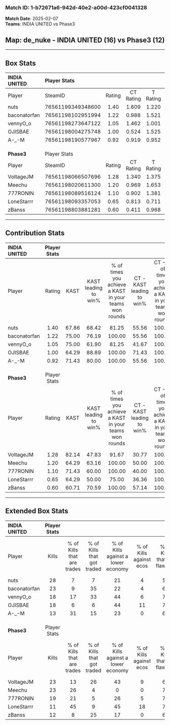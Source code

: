 ### Match ID: 1-b72671a6-942d-40e2-a00d-423cf0041328  
**Match Date**: 2025-02-07  
**Teams**: INDIA UNITED vs Phase3  

## **Map**: de_nuke - INDIA UNITED (16) vs Phase3 (12)  
---  

## Box Stats  

| **INDIA UNITED** | Player Stats      |        |           |          |       |       |       |         |        |      |     |
| :- | :- | :-: | :-: | :-: | :-: | :-: | :-: | :-: | :-: | :-: | :-: |
| Player           | SteamID           | Rating | CT Rating | T Rating | KAST  |  ADR  | Kills | Assists | Deaths | K/D  | HS% |
| nuts             | 76561199349348600 |  1.40  |   1.609   |  1.220   | 67.86 | 107.0 |  28   |    5    |   20   | 1.40 | 71  |
| baconatorfan     | 76561198102951994 |  1.22  |   0.988   |  1.521   | 75.00 | 82.5  |  23   |    4    |   20   | 1.15 | 56  |
| vennyO_o         | 76561198273647122 |  1.05  |   1.462   |  1.001   | 75.00 | 73.2  |  18   |    5    |   19   | 0.95 | 50  |
| OJISBAE          | 76561198004275748 |  1.00  |   0.524   |  1.525   | 64.29 | 64.2  |  18   |    3    |   16   | 1.13 | 72  |
| A-_-M            | 76561198190577967 |  0.92  |   0.919   |  0.952   | 71.43 | 55.8  |  13   |    6    |   14   | 0.93 | 53  |
|                  |                   |        |           |          |       |       |       |         |        |      |     |
|                  |                   |        |           |          |       |       |       |         |        |      |     |
|                  |                   |        |           |          |       |       |       |         |        |      |     |
| **Phase3**       | Player Stats      |        |           |          |       |       |       |         |        |      |     |
| Player           | SteamID           | Rating | CT Rating | T Rating | KAST  |  ADR  | Kills | Assists | Deaths | K/D  | HS% |
| VoltageJM        | 76561198066507696 |  1.28  |   1.340   |  1.375   | 82.14 | 82.0  |  23   |    7    |   20   | 1.15 | 39  |
| Meechu           | 76561198020611300 |  1.20  |   0.969   |  1.653   | 64.29 | 98.2  |  23   |    7    |   20   | 1.15 | 65  |
| 777RONIN         | 76561198089516124 |  1.10  |   0.902   |  1.381   | 71.43 | 72.1  |  19   |    8    |   17   | 1.12 | 42  |
| LoneStarrr       | 76561198093357053 |  0.65  |   0.813   |  0.711   | 64.29 | 42.5  |  11   |    6    |   20   | 0.55 | 72  |
| zBanss           | 76561198803881281 |  0.60  |   0.411   |  0.968   | 60.71 | 51.2  |  12   |    6    |   24   | 0.50 |  8  |
---  

## Contribution Stats  

| **INDIA UNITED** | Player Stats |       |                      |                                                        |                           |                                                             |                          |                                                            |
| :- | :-: | :-: | :-: | :-: | :-: | :-: | :-: | :-: |
| Player           |    Rating    | KAST  | KAST leading to win% | % of times you achieve a KAST in your teams won rounds | CT - KAST leading to win% | CT - % of times you achieve a KAST in your teams won rounds | T - KAST leading to win% | T - % of times you achieve a KAST in your teams won rounds |
| nuts             |     1.40     | 67.86 |        68.42         |                         81.25                          |           55.56           |                           100.00                            |          80.00           |                           72.73                            |
| baconatorfan     |     1.22     | 75.00 |        76.19         |                         100.00                         |           55.56           |                           100.00                            |          91.67           |                           100.00                           |
| vennyO_o         |     1.05     | 75.00 |        61.90         |                         81.25                          |           41.67           |                           100.00                            |          88.89           |                           72.73                            |
| OJISBAE          |     1.00     | 64.29 |        88.89         |                         100.00                         |           71.43           |                           100.00                            |          100.00          |                           100.00                           |
| A-_-M            |     0.92     | 71.43 |        80.00         |                         100.00                         |           55.56           |                           100.00                            |          100.00          |                           100.00                           |
|                  |              |       |                      |                                                        |                           |                                                             |                          |                                                            |
|                  |              |       |                      |                                                        |                           |                                                             |                          |                                                            |
|                  |              |       |                      |                                                        |                           |                                                             |                          |                                                            |
| **Phase3**       | Player Stats |       |                      |                                                        |                           |                                                             |                          |                                                            |
| Player           |    Rating    | KAST  | KAST leading to win% | % of times you achieve a KAST in your teams won rounds | CT - KAST leading to win% | CT - % of times you achieve a KAST in your teams won rounds | T - KAST leading to win% | T - % of times you achieve a KAST in your teams won rounds |
| VoltageJM        |     1.28     | 82.14 |        47.83         |                         91.67                          |           30.77           |                           100.00                            |          70.00           |                           87.50                            |
| Meechu           |     1.20     | 64.29 |        63.16         |                         100.00                         |           50.00           |                           100.00                            |          72.73           |                           100.00                           |
| 777RONIN         |     1.10     | 71.43 |        60.00         |                         100.00                         |           40.00           |                           100.00                            |          80.00           |                           100.00                           |
| LoneStarrr       |     0.65     | 64.29 |        50.00         |                         75.00                          |           36.36           |                           100.00                            |          71.43           |                           62.50                            |
| zBanss           |     0.60     | 60.71 |        70.59         |                         100.00                         |           57.14           |                           100.00                            |          80.00           |                           100.00                           |
---  

## Extended Box Stats  

| **INDIA UNITED** | Player Stats |                            |                            |                                    |                         |                              |                                 |        |                             |                                     |                          |                               |                            |
| :- | :-: | :-: | :-: | :-: | :-: | :-: | :-: | :-: | :-: | :-: | :-: | :-: | :-: |
| Player           |    Kills     | % of Kills that are trades | % of Kills that got traded | % of Kills against a lower economy | % of Kills against ecos | % of Kills that are flawless | % of Kills that are close duels | Deaths | % of Deaths that get traded | % of Deaths against a lower economy | % of Deaths against ecos | % of Deaths that are flawless | % of Deaths that are close |
| nuts             |      28      |             7              |             7              |                 21                 |            4            |              50              |               11                |   20   |              0              |                 20                  |            0             |              80               |             0              |
| baconatorfan     |      23      |             9              |             35             |                 22                 |            4            |              65              |                4                |   20   |             15              |                 20                  |            5             |              80               |             5              |
| vennyO_o         |      18      |             17             |             33             |                 44                 |            6            |              78              |                6                |   19   |             26              |                 16                  |            0             |              58               |             11             |
| OJISBAE          |      18      |             6              |             6              |                 44                 |           11            |              72              |                0                |   16   |             19              |                  6                  |            0             |              81               |             13             |
| A-_-M            |      13      |             31             |             15             |                 23                 |            0            |              69              |               15                |   14   |             14              |                 14                  |            0             |              71               |             7              |
|                  |              |                            |                            |                                    |                         |                              |                                 |        |                             |                                     |                          |                               |                            |
|                  |              |                            |                            |                                    |                         |                              |                                 |        |                             |                                     |                          |                               |                            |
|                  |              |                            |                            |                                    |                         |                              |                                 |        |                             |                                     |                          |                               |                            |
| **Phase3**       | Player Stats |                            |                            |                                    |                         |                              |                                 |        |                             |                                     |                          |                               |                            |
| Player           |    Kills     | % of Kills that are trades | % of Kills that got traded | % of Kills against a lower economy | % of Kills against ecos | % of Kills that are flawless | % of Kills that are close duels | Deaths | % of Deaths that get traded | % of Deaths against a lower economy | % of Deaths against ecos | % of Deaths that are flawless | % of Deaths that are close |
| VoltageJM        |      23      |             13             |             26             |                 43                 |            9            |              65              |               22                |   20   |             20              |                 10                  |            0             |              60               |             5              |
| Meechu           |      23      |             26             |             4              |                 0                  |            0            |              78              |                4                |   20   |             15              |                 20                  |            0             |              50               |             10             |
| 777RONIN         |      19      |             21             |             5              |                 26                 |            5            |              79              |                0                |   17   |              6              |                 18                  |            0             |              65               |             6              |
| LoneStarrr       |      11      |             45             |             9              |                 45                 |           18            |              73              |                0                |   20   |             35              |                 20                  |            0             |              75               |             10             |
| zBanss           |      12      |             8              |             25             |                 17                 |            0            |              67              |                0                |   24   |             13              |                 25                  |            4             |              71               |             4              |
